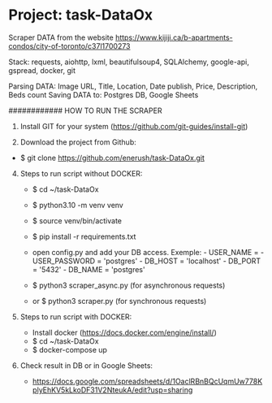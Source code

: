Project: task-DataOx
===========================
Scraper DATA from the website https://www.kijiji.ca/b-apartments-condos/city-of-toronto/c37l1700273

Stack: requests, aiohttp, lxml, beautifulsoup4, SQLAlchemy, google-api, gspread, docker, git

Parsing DATA: Image URL, Title, Location, Date publish, Price, Description, Beds count
Saving DATA to: Postgres DB, Google Sheets


############ HOW TO RUN THE SCRAPER
1. Install GIT for your system (https://github.com/git-guides/install-git)

2. Download the project from Github:
  - $ git clone https://github.com/enerush/task-DataOx.git

4. Steps to run script without DOCKER:
   - $ cd ~/task-DataOx
   - $ python3.10 -m venv venv
   - $ source venv/bin/activate
   - $ pip install -r requirements.txt
   - open config.py and add your DB access.
     Exemple:
           - USER_NAME = <user name>
           - USER_PASSWORD = 'postgres'
           - DB_HOST = 'localhost'
           - DB_PORT = '5432'
           - DB_NAME = 'postgres'
  
   - $ python3 scraper_async.py  (for asynchronous requests)
   - or $ python3 scraper.py  (for synchronous requests)

5. Steps to run script with DOCKER:
    - Install docker (https://docs.docker.com/engine/install/)
    - $ cd ~/task-DataOx
    - $ docker-compose up

6. Check result in DB or in Google Sheets:
   - https://docs.google.com/spreadsheets/d/1OaclRBnBQcUqmUw778KplyEhKV5kLkoDF31V2NteukA/edit?usp=sharing

